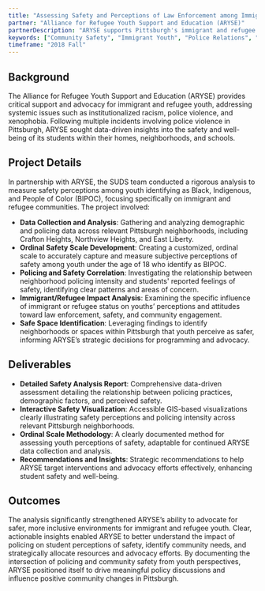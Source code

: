```yaml
---
title: "Assessing Safety and Perceptions of Law Enforcement among Immigrant and Refugee Youth"
partner: "Alliance for Refugee Youth Support and Education (ARYSE)"
partnerDescription: "ARYSE supports Pittsburgh's immigrant and refugee youth through educational, social, and leadership programs, fostering safe, inclusive, and empowering communities."
keywords: ["Community Safety", "Immigrant Youth", "Police Relations", "Data Analysis", "Youth Empowerment"]
timeframe: "2018 Fall"
---
```


## Background

The Alliance for Refugee Youth Support and Education (ARYSE) provides critical support and advocacy for immigrant and refugee youth, addressing systemic issues such as institutionalized racism, police violence, and xenophobia. Following multiple incidents involving police violence in Pittsburgh, ARYSE sought data-driven insights into the safety and well-being of its students within their homes, neighborhoods, and schools.

## Project Details

In partnership with ARYSE, the SUDS team conducted a rigorous analysis to measure safety perceptions among youth identifying as Black, Indigenous, and People of Color (BIPOC), focusing specifically on immigrant and refugee communities. The project involved:

- **Data Collection and Analysis**: Gathering and analyzing demographic and policing data across relevant Pittsburgh neighborhoods, including Crafton Heights, Northview Heights, and East Liberty.
- **Ordinal Safety Scale Development**: Creating a customized, ordinal scale to accurately capture and measure subjective perceptions of safety among youth under the age of 18 who identify as BIPOC.
- **Policing and Safety Correlation**: Investigating the relationship between neighborhood policing intensity and students' reported feelings of safety, identifying clear patterns and areas of concern.
- **Immigrant/Refugee Impact Analysis**: Examining the specific influence of immigrant or refugee status on youths’ perceptions and attitudes toward law enforcement, safety, and community engagement.
- **Safe Space Identification**: Leveraging findings to identify neighborhoods or spaces within Pittsburgh that youth perceive as safer, informing ARYSE’s strategic decisions for programming and advocacy.

## Deliverables

- **Detailed Safety Analysis Report**: Comprehensive data-driven assessment detailing the relationship between policing practices, demographic factors, and perceived safety.
- **Interactive Safety Visualization**: Accessible GIS-based visualizations clearly illustrating safety perceptions and policing intensity across relevant Pittsburgh neighborhoods.
- **Ordinal Scale Methodology**: A clearly documented method for assessing youth perceptions of safety, adaptable for continued ARYSE data collection and analysis.
- **Recommendations and Insights**: Strategic recommendations to help ARYSE target interventions and advocacy efforts effectively, enhancing student safety and well-being.

## Outcomes

The analysis significantly strengthened ARYSE’s ability to advocate for safer, more inclusive environments for immigrant and refugee youth. Clear, actionable insights enabled ARYSE to better understand the impact of policing on student perceptions of safety, identify community needs, and strategically allocate resources and advocacy efforts. By documenting the intersection of policing and community safety from youth perspectives, ARYSE positioned itself to drive meaningful policy discussions and influence positive community changes in Pittsburgh.
